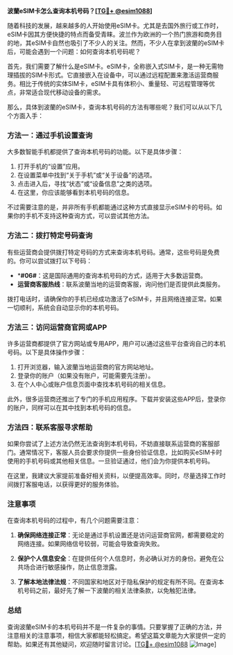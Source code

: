**波蘭eSIM卡怎么查询本机号码？[[TG💪+ @esim1088](https://t.me/s/esim1088)]**

随着科技的发展，越来越多的人开始使用eSIM卡。尤其是去国外旅行或工作时，eSIM卡因其方便快捷的特点而备受青睐。波兰作为欧洲的一个热门旅游和商务目的地，其eSIM卡自然也吸引了不少人的关注。然而，不少人在拿到波蘭的eSIM卡后，可能会遇到一个问题：如何查询本机号码呢？

首先，我们需要了解什么是eSIM卡。eSIM卡，全称嵌入式SIM卡，是一种无需物理插拔的SIM卡形式。它直接嵌入在设备中，可以通过远程配置来激活运营商服务。相比于传统的实体SIM卡，eSIM卡具有体积小、重量轻、可远程管理等优点，非常适合现代移动设备的需求。

那么，具体到波蘭的eSIM卡，查询本机号码的方法有哪些呢？我们可以从以下几个方面入手：

### 方法一：通过手机设置查询

大多数智能手机都提供了查询本机号码的功能。以下是具体步骤：

1. 打开手机的“设置”应用。
2. 在设置菜单中找到“关于手机”或“关于设备”的选项。
3. 点击进入后，寻找“状态”或“设备信息”之类的选项。
4. 在这里，你应该能够看到本机号码的信息。

不过需要注意的是，并非所有手机都能通过这种方式直接显示eSIM卡的号码。如果你的手机不支持这种查询方式，可以尝试其他方法。

### 方法二：拨打特定号码查询

有些运营商会提供拨打特定号码的方式来查询本机号码。通常，这些号码是免费的。你可以尝试拨打以下号码：

- ***#06#**：这是国际通用的查询本机号码的方式，适用于大多数运营商。
- **运营商客服热线**：联系波蘭当地的运营商客服，询问他们是否提供此类服务。

拨打电话时，请确保你的手机已经成功激活了eSIM卡，并且网络连接正常。如果一切顺利，系统会自动显示你的本机号码。

### 方法三：访问运营商官网或APP

许多运营商都提供了官方网站或专用APP，用户可以通过这些平台查询自己的本机号码。以下是具体操作步骤：

1. 打开浏览器，输入波蘭当地运营商的官方网站地址。
2. 登录你的账户（如果没有账户，可能需要先注册）。
3. 在个人中心或账户信息页面中查找本机号码的相关信息。

此外，很多运营商还推出了专门的手机应用程序。下载并安装这些APP后，登录你的账户，同样可以在其中找到本机号码的信息。

### 方法四：联系客服寻求帮助

如果你尝试了上述方法仍然无法查询到本机号码，不妨直接联系运营商的客服部门。通常情况下，客服人员会要求你提供一些身份验证信息，比如购买eSIM卡时使用的手机号码或其他相关信息。一旦验证通过，他们会为你提供本机号码。

在这里，我建议大家提前准备好相关资料，以便提高效率。同时，尽量选择工作时间拨打客服电话，以获得更好的服务体验。

### 注意事项

在查询本机号码的过程中，有几个问题需要注意：

1. **确保网络连接正常**：无论是通过手机设置还是访问运营商官网，都需要稳定的网络连接。如果网络信号较弱，可能会导致查询失败。
   
2. **保护个人信息安全**：在提供任何个人信息时，务必确认对方的身份。避免在公共场合进行敏感操作，防止信息泄露。

3. **了解本地法律法规**：不同国家和地区对于隐私保护的规定有所不同。在查询本机号码之前，最好先了解一下波蘭的相关法律条款，以免触犯法律。

### 总结

查询波蘭eSIM卡的本机号码并不是一件复杂的事情。只要掌握了正确的方法，并注意相关的注意事项，相信大家都能轻松搞定。希望这篇文章能为大家提供一定的帮助。如果还有其他疑问，欢迎随时留言讨论。[[TG💪+ @esim1088](https://t.me/s/esim1088) ![Image](https://i.postimg.cc/4NQfJmqS/Snipaste-2025-05-13-00-14-12.png)]